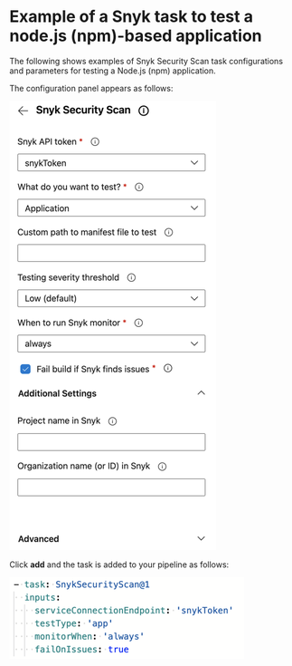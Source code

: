 # Example of a Snyk task to test a node.js (npm)-based application

The following shows examples of Snyk Security Scan task configurations and parameters for testing a Node.js (npm) application.

The configuration panel appears as follows:

![Snyk Security Scan configuration panel](../../../../.gitbook/assets/mceclip0-24-.png)

Click **add** and the task is added to your pipeline as follows:

![Snyk Security Scan task added to a pipeline](../../../../.gitbook/assets/mceclip1-15-.png)
